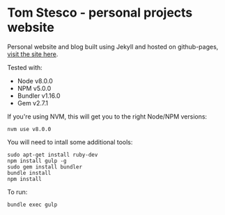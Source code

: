 # Tom Stesco - personal projects website

Personal website and blog built using Jekyll and hosted on github-pages, [visit the site here](https://tomstesco.com).

Tested with:
- Node v8.0.0
- NPM v5.0.0
- Bundler v1.16.0
- Gem v2.7.1

If you're using NVM, this will get you to the right Node/NPM versions:
```$bash
nvm use v8.0.0
```

You will need to intall some additional tools:
```$bash
sudo apt-get install ruby-dev
npm install gulp -g
sudo gem install bundler
bundle install
npm install
```

To run:
```$bash
bundle exec gulp
```
